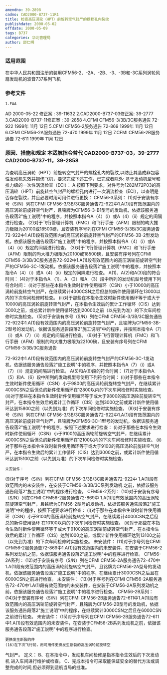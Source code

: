 ```yaml
---
amendno: 39-2898
cadno: CAD2000-B737-11R1
title: 检查高压涡轮（HPT）前旋转空气封严的螺栓孔内裂纹
publishdate: 2000-05-02
effdate: 2000-05-09
tags: B737
categories: 华北管理局
author: 邵仁明
---
```


### 适用范围 
在中华人民共和国注册的装用CFM56-2、-2A、-2B、-3、-3B和-3C系列涡轮风扇发动机的波音737系列飞机

### 参考文件
    1.FAA 
AD 2000-05-22 修正案 : 39-11632
    2.CAD2000-B737-03修正案: 39-2777 
    3.CAD2000-B737-11修正案 : 39-2858 
    4.CFMI CFM56-3/3B/3C服务通告 72-922  1999年 11月 12日
    5.CFMI CFM56-2服务通告 72-869  1999年 11月 12日
    6.CFMI CFM56-2A服务通告 72-470  1999年 11月 12日
    7.CFMI CFM56-2B服务通告 72-611  1999年 11月 12日


### 原因、措施和规定 本适航指令替代 CAD2000-B737-03，39-2777 CAD2000-B737-11，39-2858
为查明高压涡轮（HPT）前旋转空气封严的螺栓孔内的裂纹,以防止其造成非包容性发动机失效并损伤飞机，要求完成下述工作，已完成者除外: 
    基于发动机型号和推力级的一次性涡流检查（ECI）： 
A.按照下列要求，对件号为1282M72P03的高压涡轮（HPT）前旋转空气封严的螺栓孔内进行一次涡流检查（ECI），以查明是否存在裂纹，并且必要时用可用件进行更换： 
CFM56-3系列： 
    (1)对于安装有序号（S/N）列在CFMI CFM56-3/3B/3C服务通告72-922中1.A(1)段有效范围内的高压涡轮前旋转空气封严，且铭牌为CFM56-3-B1型号的发动机，依据该服务通告段落2"施工说明"中的程序，并按照本指令A（4）（i）或A（4）（ii）规定的间隔进行检查。
    (2)对于飞行管理计算机（FMC）和飞行手册（AFM）限制的昀大推力极限为20100或18500磅，且安装有序号列在CFMI CFM56-3/3B/3C服务通告72-922中1.A(1)段有效范围内的高压涡轮前旋转空气封严的CFM56-3B-2型发动机，依据该服务通告段落2"施工说明"中的程序，并按照本指令A（4）（i）或A（4）（ii）规定的间隔进行检查。 
    (3)对于飞行管理计算机（FMC）和飞行手册（AFM）限制的昀大推力极限为20100或18500磅，且安装有序号列在CFMI CFM56-3/3B/3C服务通告72-922中1.A(1)段有效范围内的高压涡轮前旋转空气封严的CFM56-3C-1发动机，依据该服务通告段落2"施工说明"中的程序，并按照本指令A（4）（i）或A（4）（ii）规定的间隔进行检查。 
A(1)、A(2)和A(3)段的符合时间： 
    (4)对于本指令A.（1）、A.（2）和A.（3）段中所列的发动机型号使用下列符合时间： 
    (i)对于那些在本指令生效时新件使用循环（CSN）小于10000的高压涡轮前旋转空气封严，在继续累计4000CSN之后但总的新件使用循环在13000以内的下次车间检修时检查。 
    (ii)对于那些在本指令生效时新件使用循环等于或大于10000的高压涡轮前旋转空气封严，在本指令生效后的累计工作循环（CIS）达到3000之前，或总累计新件使用循环达到20000之前（以先到为准）的下次车间检修时实施检查。 
    (5)对于安装有序号（S/N）列在CFMI CFM56-3/3B/3C服务通告72-922中1.A(1)段有效范围内的高压涡轮前旋转空气封严，且铭牌为CFM56-3B-2型号的发动机，依据该服务通告段落2"施工说明"中的程序，并按照本指令A（7）（i）或A（7）（ii）规定的间隔进行检查。
    (6)对于飞行管理计算机（FMC）和飞行手册（AFM）限制的昀大推力极限为22100磅，且安装有序号列在CFMI CFM56-3/3B/3C服务通告

72-922中1.A(1)段有效范围内的高压涡轮前旋转空气封严的CFM56-3C-1发动机，依据该服务通告段落2"施工说明"中的程序，并按照本指令A（7）（i）或A（7）（ii）规定的间隔进行检查。 
    A(5)和A(6)段的符合时间： 
    (7)对于本指令A.（5）和A.（6）段中所列的发动机型号使用下列符合时间： 
    (i)对于那些在本指令生效时新件使用循环（CSN）小于9800的高压涡轮前旋转空气封严，在继续累计4000CSN之后但总的新件使用循环在12800以内的下次车间检修时实施检查。 
    (ii)对于那些在本指令生效时新件使用循环等于或大于9800的高压涡轮前旋转空气封严，在本指令生效后的累计工作循环（CIS）达到3000之前或累计新件使用循环达到15800之前（以先到为准）的下次车间检修时实施检查。
    (8)对于安装有序号（S/N）列在CFMI CFM56-3/3B/3C服务通告72-922中1.A(1)段有效范围内的高压涡轮前旋转空气封严，且铭牌为CFM56-3C-1型号的发动机，依据该服务通告段落2"施工说明"中的程序，按照下述要求进行检查： 
    (i)对于那些在本指令生效时新件使用循环（CSN）小于9100的高压涡轮前旋转空气封严，在继续累计4000CSN之后但总的新件使用循环在12100以内的下次车间检修时实施检查。 
    (ii)对于那些在本指令生效时新件使用循环等于或大于9100的高压涡轮前旋转空气封严，在本指令生效后的累计工作循环（CIS）达到3000之前，或累计新件使用循环达到15100之前（以先到为准）的下次车间检修时实施检查。 

    未安装件： 
(9)对于序号（S/N）列在CFMI CFM56-3/3B/3C服务通告72-922中
1.A(1)段有效范围内的未安装件，在安装于CFM56-3/3B/3C系列发动机
之前，依据该服务通告段落2"施工说明"中的程序进行检查。 CFM56-2系列： 
    (10)对于安装有序号（S/N）列在CFMI CFM56-2服务通告72-869中
1.A(1)段有效范围内的高压涡轮前旋转空气封严，且铭牌为CFM56-2型号的发动机，依据该服务通告段落2"施工说明"中的程序，按照下述要求进行检查： 
    (i)对于那些在本指令生效时新件使用循环（CSN）小于9100的高压涡轮前旋转空气封严，在继续累计4000CSN之后但总的新件使用循环
在10100以内的下次车间检修时实施检查。 
    (ii)对于那些在本指令生效时新件使用循环等于或大于9100的高压涡轮前旋转空气封严，在本指令生效后的累计工作循环（CIS）达到1000之前，或累计新件使用循环达到13100之前（以先到为准）的下次车间检修时实施检查。 
    未安装件： 
    (11)对于序号列在CFMI CFM56-2服务通告72-869中1.A(1)段有效范围内的未安装件，在安装于CFM56-2系列发动机之前，依据该服务通告段落2"施工说明"中的程序进行检查。
CFM56-2A系列： 
    (12)对于安装有序号（S/N）列在CFMI CFM56-2A服务通告72-470中1.A(1)段有效范围内的高压涡轮前旋转空气封严，且铭牌为CFM56-2A型号的发动机，依据该服务通告段落2"施工说明"中的程序，在继续累计3000CSN之后且在6000CSN之前进行检查。 
    未安装件： 
    (13)对于序号列在CFMI CFM56-2A服务通告72-470中1.A(1)段有效范围内的未安装件，在安装于CFM56-2A系列发动机之前，依据该服务通告段落2"施工说明"中的程序进行检查。 
CFM56-2B系列： 
    (14)对于安装有序号（S/N）列在CFMI CFM56-2B服务通告72-611中1.A(1)段有效范围内的高压涡轮前旋转空气封严，且铭牌为CFM56-2B型号的发动机，依据该服务通告段落2"施工说明"中的程序，在继续累计3000CSN之后且在6000CSN之前进行检查。 
    未安装件： 
    (15)对于序号列在CFMI CFM56-2B服务通告72-611中1.A(1)段有效范围内的未安装件，在安装于CFM56-2B系列发动机之前，依据该服务通告段落2"施工说明"中的程序进行检查。 

    更换发生断裂的件 
    (16)在下次飞行前，用可用件更换发生断裂的高压涡轮前旋转空
气封严。     定义：     B、在本指令中，发动机车间检修是指本指令生效后的下次发动机
进入车间进行维护或检查。     C、完成本指令可采取能保证安全的替代方法或调整完成的时间,但必须得到适航当局的批准。
